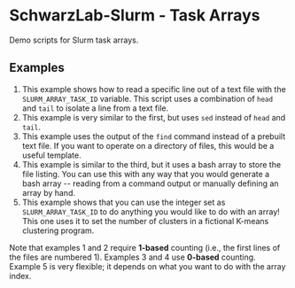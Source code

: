 # SchwarzLab-Slurm - Task Arrays
Demo scripts for Slurm task arrays.

## Examples
1. This example shows how to read a specific line out of a text file with the
   `SLURM_ARRAY_TASK_ID` variable. This script uses a combination of `head` and
   `tail` to isolate a line from a text file.
2. This example is very similar to the first, but uses `sed` instead of `head`
   and `tail`.
3. This example uses the output of the `find` command instead of a prebuilt
   text file. If you want to operate on a directory of files, this would be a
   useful template.
4. This example is similar to the third, but it uses a bash array to store the
   file listing. You can use this with any way that you would generate a bash
   array -- reading from a command output or manually defining an array by hand.
5. This example shows that you can use the integer set as `SLURM_ARRAY_TASK_ID`
   to do anything you would like to do with an array! This one uses it to set
   the number of clusters in a fictional K-means clustering program.

Note that examples 1 and 2 require **1-based** counting (i.e., the first lines
of the files are numbered 1). Examples 3 and 4 use **0-based** counting.
Example 5 is very flexible; it depends on what you want to do with the array
index.
